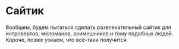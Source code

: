 # Сайтик
Вообщем, будем пытаться сделать развлекательный сайтик для интровертов, меломанов, анимешников и тому подобных людей.
Короче, позже узнаем, что всё-таки получится.

